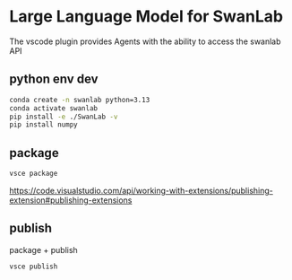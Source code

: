 # Large Language Model for SwanLab
The vscode plugin provides Agents with the ability to access the swanlab API

## python env dev
```bash
conda create -n swanlab python=3.13
conda activate swanlab
pip install -e ./SwanLab -v
pip install numpy
```

## package
```bash
vsce package
```
https://code.visualstudio.com/api/working-with-extensions/publishing-extension#publishing-extensions

## publish
package + publish
```bash
vsce publish
```
